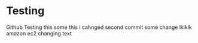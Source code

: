 # Testing
Github Testing
this some this i cahnged 
second commit
some change
lklklk
amazon ec2 changing text
